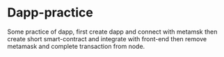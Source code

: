 # Dapp-practice
Some practice of dapp, first create dapp and connect with metamsk then create short smart-contract and integrate with front-end then remove metamask and complete transaction from node.
